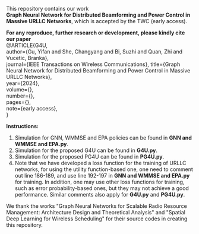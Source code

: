 This repository contains our work<br />
**Graph Neural Network for Distributed Beamforming and Power Control in Massive URLLC Networks**, which is accepted by the TWC (early access).<br />

**For any reproduce, further research or development, please kindly cite our paper**<br />
@ARTICLE{G4U,<br />
  author={Gu, Yifan and She, Changyang and Bi, Suzhi and Quan, Zhi and Vucetic, Branka},<br />
  journal={IEEE Transactions on Wireless Communications}, 
  title={Graph Neural Network for Distributed Beamforming and Power Control in Massive URLLC Networks},<br /> 
  year={2024},<br />
  volume={},<br />
  number={},<br />
  pages={}, <br />
  note={early access},<br />
  }<br />

**Instructions:**<br />
1. Simulation for GNN, WMMSE and EPA policies can be found in **GNN and WMMSE and EPA.py**.<br />
2. Simulation for the proposed G4U can be found in **G4U.py**.<br />
3. Simulation for the proposed PG4U can be found in **PG4U.py**.<br />
4. Note that we have developed a loss function for the training of URLLC networks, for using the utility function-based one, one need to comment out line 186-189, and use line 192-197 in **GNN and WMMSE and EPA.py** for training. In addition, one may use other loss functions for training, such as error probability-based ones, but they may not achieve a good performance. Similar comments also apply for **G4U.py** and **PG4U.py**.<br />
   
We thank the works "Graph Neural Networks for Scalable Radio Resource Management: Architecture Design and Theoretical Analysis" and "Spatial Deep Learning for Wireless Scheduling" for their source codes in creating this repository.

